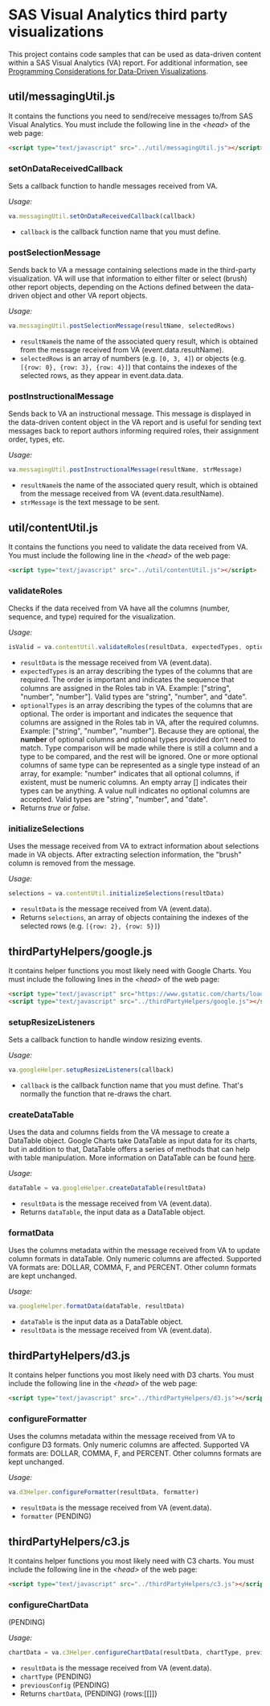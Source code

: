 # SAS Visual Analytics third party visualizations

This project contains code samples that can be used as data-driven content within a SAS Visual Analytics (VA) report. For additional information, see [Programming Considerations for Data-Driven Visualizations](http://go.documentation.sas.com/?cdcId=vacdc&cdcVersion=8.2&docsetId=varef&docsetTarget=n109mqtyl6quiun1mwfgtcn2s68b.htm&locale=en).

## util/messagingUtil.js

It contains the functions you need to send/receive messages to/from SAS Visual Analytics. You must include the following line in the _\<head\>_ of the web page:

```html
<script type="text/javascript" src="../util/messagingUtil.js"></script>
```

### setOnDataReceivedCallback

Sets a callback function to handle messages received from VA.

_Usage:_

```javascript
va.messagingUtil.setOnDataReceivedCallback(callback)
```

* `callback` is the callback function name that you must define.

### postSelectionMessage

Sends back to VA a message containing selections made in the third-party visualization. VA will use that information to either filter or select (brush) other report objects, depending on the Actions defined between the data-driven object and other VA report objects.

_Usage:_

```javascript
va.messagingUtil.postSelectionMessage(resultName, selectedRows)
```

* `resultName`is the name of the associated query result, which is obtained from the message received from VA (event.data.resultName).
* `selectedRows` is an array of numbers (e.g. `[0, 3, 4]`) or objects (e.g. `[{row: 0}, {row: 3}, {row: 4}]`) that contains the indexes of the selected rows, as they appear in event.data.data.

### postInstructionalMessage

Sends back to VA an instructional message. This message is displayed in the data-driven content object in the VA report and is useful for sending text messages back to report authors informing required roles, their assignment order, types, etc.

_Usage:_

```javascript
va.messagingUtil.postInstructionalMessage(resultName, strMessage)
```

* `resultName`is the name of the associated query result, which is obtained from the message received from VA (event.data.resultName).
* `strMessage` is the text message to be sent.

## util/contentUtil.js

It contains the functions you need to validate the data received from VA. You must include the following line in the _\<head\>_ of the web page:

```html
<script type="text/javascript" src="../util/contentUtil.js"></script>
```

### validateRoles

Checks if the data received from VA have all the columns (number, sequence, and type) required for the visualization.

_Usage:_

```javascript
isValid = va.contentUtil.validateRoles(resultData, expectedTypes, optionalTypes)
```

* `resultData` is the message received from VA (event.data).
* `expectedTypes` is an array describing the types of the columns that are required. The order is important and indicates the sequence that columns are assigned in the Roles tab in VA. Example: ["string", "number", "number"]. Valid types are "string", "number", and "date".
* `optionalTypes` is an array describing the types of the columns that are optional. The order is important and indicates the sequence that columns are assigned in the Roles tab in VA, after the required columns. Example: ["string", "number", "number"]. Because they are optional, the **number** of optional columns and optional types provided don't need to match. Type comparison will be made while there is still a column and a type to be compared, and the rest will be ignored. One or more optional columns of same type can be represented as a single type instead of an array, for example: "number" indicates that all optional columns, if existent, must be numeric columns. An empty array [] indicates their types can be anything. A value null indicates no optional columns are accepted. Valid types are "string", "number", and "date".
* Returns _true_ or _false_.

### initializeSelections

Uses the message received from VA to extract information about selections made in VA objects. After extracting selection information, the "brush" column is removed from the message.

_Usage:_

```javascript
selections = va.contentUtil.initializeSelections(resultData)
```

* `resultData` is the message received from VA (event.data).
* Returns `selections`, an array of objects containing the indexes of the selected rows (e.g. `[{row: 2}, {row: 5}]`)

## thirdPartyHelpers/google.js

It contains helper functions you most likely need with Google Charts. You must include the following lines in the _\<head\>_ of the web page:

```html
<script type="text/javascript" src="https://www.gstatic.com/charts/loader.js"></script>
<script type="text/javascript" src="../thirdPartyHelpers/google.js"></script>
```

### setupResizeListeners

Sets a callback function to handle window resizing events.

_Usage:_

```javascript
va.googleHelper.setupResizeListeners(callback)
```

* `callback` is the callback function name that you must define. That's normally the function that re-draws the chart.

### createDataTable

Uses the data and columns fields from the VA message to create a DataTable object. Google Charts take DataTable as input data for its charts, but in addition to that, DataTable offers a series of methods that can help with table manipulation. More information on DataTable can be found [here](https://developers.google.com/chart/interactive/docs/reference#DataTable).

_Usage:_

```javascript
dataTable = va.googleHelper.createDataTable(resultData)
```

* `resultData` is the message received from VA (event.data).
* Returns `dataTable`, the input data as a DataTable object.

### formatData

Uses the columns metadata within the message received from VA to update column formats in dataTable. Only numeric columns are affected. Supported VA formats are: DOLLAR, COMMA, F, and PERCENT. Other column formats are kept unchanged.

_Usage:_

```javascript
va.googleHelper.formatData(dataTable, resultData)
```

* `dataTable` is the input data as a DataTable object.
* `resultData` is the message received from VA (event.data).

## thirdPartyHelpers/d3.js

It contains helper functions you most likely need with D3 charts. You must include the following line in the _\<head\>_ of the web page:

```html
<script type="text/javascript" src="../thirdPartyHelpers/d3.js"></script>
```

### configureFormatter

Uses the columns metadata within the message received from VA to configure D3 formats. Only numeric columns are affected. Supported VA formats are: DOLLAR, COMMA, F, and PERCENT. Other columns formats are kept unchanged.

_Usage:_

```javascript
va.d3Helper.configureFormatter(resultData, formatter)
```

* `resultData` is the message received from VA (event.data).
* `formatter` (PENDING)

## thirdPartyHelpers/c3.js

It contains helper functions you most likely need with C3 charts. You must include the following line in the _\<head\>_ of the web page:

```html
<script type="text/javascript" src="../thirdPartyHelpers/c3.js"></script>
```

### configureChartData

(PENDING)

_Usage:_

```javascript
chartData = va.c3Helper.configureChartData(resultData, chartType, previousConfig)
```

* `resultData` is the message received from VA (event.data).
* `chartType` (PENDING)
* `previousConfig` (PENDING)
* Returns `chartData`, (PENDING) {rows:[[]]}